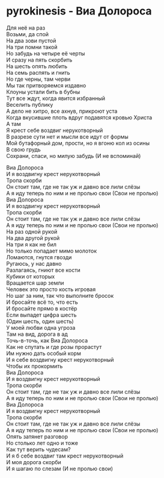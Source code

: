 # pyrokinesis - Виа Долороса

Для неё на раз <br>
Возьми, да спой <br>
На два зови пустой <br>
На три помни такой <br>
Но забудь на четыре её черты <br>
И сразу на пять скорбить <br>
На шесть опять любить <br>
На семь распять и гнить <br>
Но где черны, там черви <br>
Мы так притворяемся издавно <br>
Клоуны устали бить в бубны <br>
Тут все ждут, когда явится избранный <br>
Веселить публику <br>
А дело не хитро, все ахнув, прикроют уста <br>
Когда вкусившие плоть вдруг подавятся кровью Христа <br>
А там <br>
Я крест себе воздвиг нерукотворный <br>
В разрезе сути нет и мысли все идут от формы <br>
Мой бутафорный дом, прости, но я вгоню кол из осины <br>
В свою грудь <br>
Сохрани, спаси, но милую забудь (И не вспоминай) <br>


Виа Долороса <br>
И я воздвигну крест нерукотворный <br>
Тропа скорби <br>
Он стоит там, где не так уж и давно все лили слёзы <br>
А я иду теперь по ним и не пролью свои (Свои не пролью) <br>
Виа Долороса <br>
И я воздвигну крест нерукотворный <br>
Тропа скорби <br>
Он стоит там, где не так уж и давно все лили слёзы <br>
А я иду теперь по ним и не пролью свои (Свои не пролью) <br>
На раз одной рукой <br>
На два другой рукой <br>
На три я как не бил <br>
Но только попадает мимо молоток <br>
Ломаются, гнутся гвозди <br>
Ругаюсь, у нас давно <br>
Разлагаясь, гниют все кости <br>
Кубики от которых <br>
Вращается шар земли <br>
Человек это просто кость игровая <br>
Но шаг за ним, так что выполните бросок <br>
И бросайте всё то, что есть <br>
И бросайте прямо в костёр <br>
Если выпадет цифра шесть <br>
(Один шесть, один шесть) <br>
У моей любви одна угроза <br> 
Там на вид, дорога в ад <br>
Точь-в-точь, как Виа Долороса <br>
Как не спутать и где розы прорастут <br>
Им нужно дать особый корм <br>
И я себе воздвигну крест нерукотворный <br>
Чтобы их прокормить <br>
Виа Долороса <br>
И я воздвигну крест нерукотворный <br>
Тропа скорби <br>
Он стоит там, где не так уж и давно все лили слёзы <br>
А я иду теперь по ним и не пролью свои (Свои не пролью) <br>
Виа Долороса <br>
И я воздвигну крест нерукотворный <br>
Тропа скорби <br>
Он стоит там, где не так уж и давно все лили слёзы <br>
А я иду теперь по ним и не пролью свои (Свои не пролью) <br>
Опять затянет разговор <br>
Но столько лет одно и тоже <br>
Как тут верить чудесам? <br>
И я б себе воздвиг там крест нерукотворный <br>
И моя дорога скорби <br>
И я шагаю по слезам (И не пролью свои) <br>
